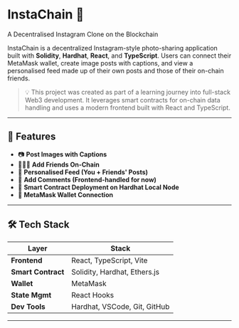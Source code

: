 # InstaChain 📸  
A Decentralised Instagram Clone on the Blockchain

InstaChain is a decentralized Instagram-style photo-sharing application built with **Solidity**, **Hardhat**, **React**, and **TypeScript**. Users can connect their MetaMask wallet, create image posts with captions, and view a personalised feed made up of their own posts and those of their on-chain friends.

> 💡 This project was created as part of a learning journey into full-stack Web3 development. It leverages smart contracts for on-chain data handling and uses a modern frontend built with React and TypeScript.

---

## 🚀 Features

- 📷 **Post Images with Captions**  
- 🧑‍🤝‍🧑 **Add Friends On-Chain**  
- 📰 **Personalised Feed (You + Friends' Posts)**  
- 💬 **Add Comments (Frontend-handled for now)**  
- 🔗 **Smart Contract Deployment on Hardhat Local Node**  
- 🔐 **MetaMask Wallet Connection**

---

## 🛠 Tech Stack

| Layer          | Stack                               |
|----------------|--------------------------------------|
| **Frontend**   | React, TypeScript, Vite              |
| **Smart Contract** | Solidity, Hardhat, Ethers.js     |
| **Wallet**     | MetaMask                            |
| **State Mgmt** | React Hooks                         |
| **Dev Tools**  | Hardhat, VSCode, Git, GitHub        |

---



